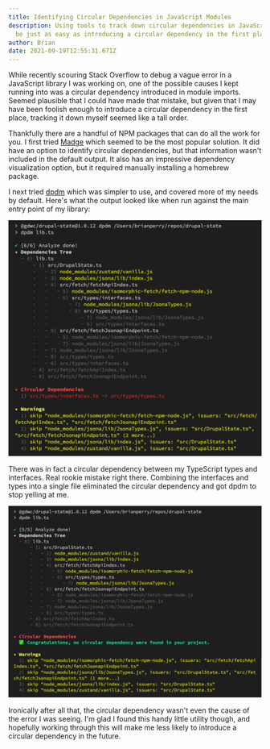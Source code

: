 ```yaml
---
title: Identifying Circular Dependencies in JavaScript Modules
description: Using tools to track down circular dependencies in JavaScript can
  be just as easy as introducing a circular dependency in the first place.
author: Brian
date: 2021-09-19T12:55:31.671Z
---
```

While recently scouring Stack Overflow to debug a vague error in a JavaScript library I was working on, one of the possible causes I kept running into was a circular dependency introduced in module imports. Seemed plausible that I could have made that mistake, but given that I may have been foolish enough to introduce a circular dependency in the first place, tracking it down myself seemed like a tall order.

Thankfully there are a handful of NPM packages that can do all the work for you. I first tried [Madge](https://www.npmjs.com/package/madge) which seemed to be the most popular solution. It did have an option to identify circular dependencies, but that information wasn't included in the default output. It also has an impressive dependency visualization option, but it required manually installing a homebrew package.

I next tried [dpdm](https://www.npmjs.com/package/dpdm) which was simpler to use, and covered more of my needs by default. Here's what the output looked like when run against the main entry point of my library:

![Example dpdm output](./circular_dep.png)

There was in fact a circular dependency between my TypeScript types and interfaces. Real rookie mistake right there. Combining the interfaces and types into a single file eliminated the circular dependency and got dpdm to stop yelling at me.

![Dpdm output with circular dependency resolved](./circular_dep_resolved.png)

Ironically after all that, the circular dependency wasn't even the cause of the error I was seeing. I'm glad I found this handy little utility though, and hopefully working through this will make me less likely to introduce a circular dependency in the future.